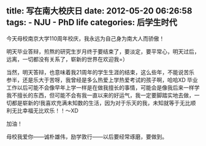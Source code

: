 title: 写在南大校庆日
date: 2012-05-20 06:26:58
tags: 
    - NJU
    - PhD life
categories: 后学生时代
---

今天母校南京大学110周年校庆，我永远为自己身为南大人而骄傲！

明天毕业答辩，煎熬的研究生岁月终于要结束了，要淡定，要平常心，明天过后，远离，一切都没有关系了，崭新的世界在欢迎我=）

当然，明天答辩，也意味着我21周年的学生生涯的结束，这么些年，不能说苦乐参半，还是乐大于苦呀，我曾经是多么热爱上学热爱考试的孩子啊，哈哈XD 毕业工作以后可能不会像早年上学一样是在做我擅长的事情，可能会是像我后来一样学我不擅长的东西，但可能不会有我一直以来的好运气，我一定要脚踏实地去做，一切都是崭新的!我喜欢充满未知数的生活，因为对于乐天的我，未知就等于无比顺利无比幸福无比欢乐！！～XD

加油！

母校我爱你——诚朴雄伟，励学敦行——以后要经常琢磨，要做到。
